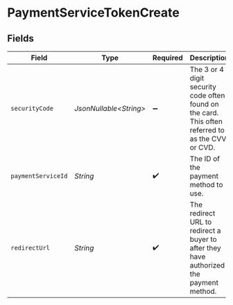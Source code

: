 # PaymentServiceTokenCreate


## Fields

| Field                                                                                             | Type                                                                                              | Required                                                                                          | Description                                                                                       | Example                                                                                           |
| ------------------------------------------------------------------------------------------------- | ------------------------------------------------------------------------------------------------- | ------------------------------------------------------------------------------------------------- | ------------------------------------------------------------------------------------------------- | ------------------------------------------------------------------------------------------------- |
| `securityCode`                                                                                    | *JsonNullable\<String>*                                                                           | :heavy_minus_sign:                                                                                | The 3 or 4 digit security code often found on the card. This often referred to as the CVV or CVD. | 123                                                                                               |
| `paymentServiceId`                                                                                | *String*                                                                                          | :heavy_check_mark:                                                                                | The ID of the payment method to use.                                                              | fffd152a-9532-4087-9a4f-de58754210f0                                                              |
| `redirectUrl`                                                                                     | *String*                                                                                          | :heavy_check_mark:                                                                                | The redirect URL to redirect a buyer to after they have authorized the payment method.            |                                                                                                   |
